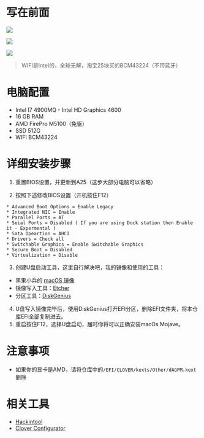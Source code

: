 # 写在前面

![](https://i.loli.net/2019/10/08/3s2KUNy97glHBij.png)

![](https://i.loli.net/2019/10/08/3Zv2hwMcEPqXj8z.png)

![](https://i.loli.net/2019/10/08/93aixNSAYgZI8Uz.png)

> WIFI是Intel的，全球无解，淘宝25块买的BCM43224（不带蓝牙）

# 电脑配置

- Intel I7 4900MQ - Intel HD Graphics 4600
- 16 GB RAM
- AMD FirePro M5100（免驱）
- SSD 512G
- WIFI BCM43224

# 详细安装步骤

1. 重置BIOS设置，并更新到A25（这步大部分电脑可以省略）

2. 按照下述修改BIOS设置（开机按住F12）

```
* Advanced Boot Options = Enable Legacy
* Integrated NIC = Enable
* Parallel Ports = AT
* Seial Ports = Disabled ( If you are using Dock station then Enable it - Expermental )
* Sata Opeartion = AHCI 
* Drivers = Check all
* Switchable Graphics = Enable Switchable Graphics
* Secure Boot = Disabled 
* Virtualization = Disable 
```

3. 创建U盘启动工具，这里自行解决吧，我的镜像和使用的工具：

- 黑果小兵的 [macOS 镜像](https://zhih.me/hackintosh/#/OS-images)
- 镜像写入工具：[Etcher](https://www.balena.io/etcher/)
- 分区工具：[DiskGenius](https://pan.baidu.com/s/1yutMegaDKSQa41WOdLQSbQ)

4. U盘写入镜像完毕后，使用DiskGenius打开EFI分区，删除EFI文件夹，将本仓库EFI全部复制进去。
5. 重启按住F12，选择U盘启动，届时你将可以正确安装macOs Mojave。

# 注意事项

- 如果你的显卡是AMD，请将仓库中的`/EFI/CLOVER/kexts/Other/dAGPM.kext`删除

# 相关工具

- [Hackintool](https://pan.baidu.com/s/1YNo5TH3-gJqpNumLhRG_JQ)
- [Clover Configurator](https://pan.baidu.com/s/1I54YI3pocYcJmfsgc-cINw)

